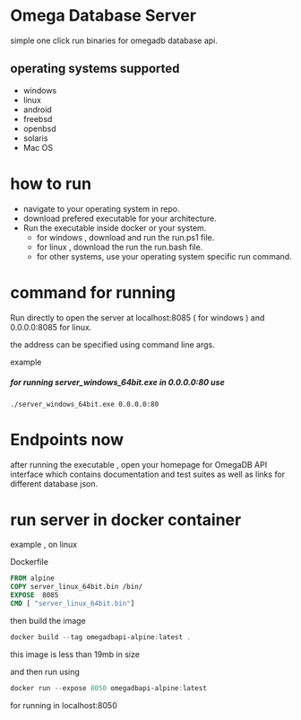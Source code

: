 # Omega Database Server

simple one click run binaries for omegadb database api.


## operating systems supported 
- windows
- linux
- android
- freebsd
- openbsd
- solaris
- Mac OS


# how to run

 - navigate to your operating system in repo.
 - download prefered executable for your architecture.
 - Run the executable inside docker or your system.
    - for windows , download and run the run.ps1 file.
    - for linux , download the run the run.bash file.
    - for other systems, use your operating system specific run command.

# command for running
Run directly to open the server at localhost:8085  ( for windows )
and  0.0.0.0:8085 for linux.

the address can be specified using command line args.

example 

##### for running server_windows_64bit.exe in 0.0.0.0:80  use
```
./server_windows_64bit.exe 0.0.0.0:80

```

# Endpoints now

after running the executable , open your homepage for OmegaDB API interface which 
contains documentation and test suites as well as links for different database json.

# run server in docker container

example , on linux 

Dockerfile 

```dockerfile
FROM alpine
COPY server_linux_64bit.bin /bin/
EXPOSE  8085
CMD [ "server_linux_64bit.bin"]
```

then build the image

```ps1
docker build --tag omegadbapi-alpine:latest .
```
this image is less than 19mb in size

and then run using
```ps1
docker run --expose 8050 omegadbapi-alpine:latest 
```
for running in localhost:8050